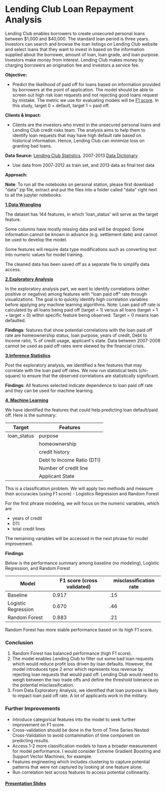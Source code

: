# Lending Club Loan Repayment Analysis


Lending Club enables borrowers to create unsecured personal loans between $1,000 and $40,000. The standard loan period is three years. Investors can search and browse the loan listings on Lending Club website and select loans that they want to invest in based on the information supplied about the borrower, amount of loan, loan grade, and loan purpose. Investors make money from interest. Lending Club makes money by charging borrowers an origination fee and investors a service fee.

**Objective:** 
- Predict the likelihood of paid off for loans based on information provided by borrowers at the point of application. The model should be able to screen out high risk loan requests and not rejecting good loans request by mistake. The metric we use for evaluating models will be [F1 score](https://en.wikipedia.org/wiki/F1_score). In this study, target 0 = default, target 1 = paid off.


**Clients & Impact:** 
- Clients are the investors who invest in the unsecured personal loans and Lending Club credit risks team. The analysis aims to help them to identify loan requests that may have high default rate based on historical information. Hence, Lending Club can minimize loss on granting bad loans.

**Data Source:** [Lending Club Statistics](https://www.lendingclub.com/info/download-data.action). 2007-2013 [Data Dictionary](https://github.com/sittingman/lending_repayment/blob/master/data_dict.ipynb)
- Use data from 2007-2012 as train set, and 2013 data as final test data

**Approach:**


**Note**: To run all the notebooks on personal station, please first download "data" zip file, extract and put the files into a folder called "data" right next to all the jupyter notebooks.

[**1.Data Wrangling**](https://github.com/sittingman/lending_repayment/blob/master/data_wrangling.ipynb)

The dataset has 144 features, in which 'loan_status' will serve as the target feature.

Some columns have mostly missing data and will be dropped. Some information cannot be known in advance (e.g. settlement date) and cannot be used to develop the model.

Some features will require data type modifications such as converting text into numeric values for model training.

The cleaned data has been saved off as a separate file to simplify data access.



[**2.Exploratory Analysis**](https://github.com/sittingman/lending_repayment/blob/master/data_exploratory.ipynb)

In the exploratory analysis part, we want to identify correlations (either positive or negative) among features with "loan paid off" rate through visualizations. The goal is to quickly identify high correlation variables before applying any machine learning algorithms. Note: Loan paid off rate is calculated by all loans being paid off (target = 1) versus all loans (target = 1 + target = 0) within specific feature being observed. Target = 0 means loan defaulted.

**Findings**: features that show potential correlations with the loan paid off rate are homeownership status, loan purpose, years of credit, Debt to Income ratio, % of credit usage, applicant's state. Data between 2007-2008 cannot be used as paid off rates were skewed by the financial crisis.

[**3.Inference Statistics**](https://github.com/sittingman/lending_repayment/blob/master/inference_stat.ipynb)

Post the exploratory analysis, we identified a few features that may correlate with the loan paid off rates. We now run statistical tests (chi-square) to ensure that the observed correlations are statistically significant.

**Findings**: All features selected indicate dependence to loan paid off rate and they can be used for machine learning.

[**4. Machine Learning**](https://github.com/sittingman/lending_repayment/blob/master/machine_learning.ipynb)

We have identified the features that could help predicting loan default/paid off.
Here is the summary:

| Target | Features |
| ------ | -------- |
|loan_status| purpose |
|           | homeownership|
|           | credit history |
|           | Debt to Income Ratio (DTI)|
|           | Number of credit line |
|           | Applicant State |


This is a classification problem. We will apply two methods and measure their accuracies (using F1 score) - Logistics Regression and Random Forest

For the first phrase modeling, we will focus on the numeric variables, which are 
- years of credit
- DTI
- total credit lines

The remaining variables will be accessed in the next phrase for model improvement.

**Findings**

Below is the performance summary among baseline (no modeling), Logistic Regression, and Random Forest

|Model | F1 score (cross validated)| misclassification rate |
|----- | -------|------|
|Baseline | 0.917| .15 |
|Logistic Regression | 0.670 | .46 |
|Random Forest | 0.883 | .21 |

Random Forest has more stable performance based on its high F1 score.

### Conclusion

1. Random Forest has balanced performance (high F1 score). 
2. The model enables Lending Club to filter out some bad loan requests which would reduce profit loss driven by loan defaults. However, the model introduces type 2 error which represents loss revenue by rejecting loan requests that would paid off. Lending Club would need to weigh between the two trade offs and define the threshold tolerance on the potential misclassification. 
2. From Data Exploratory Analysis, we identified that loan purpose is likely to impact loan paid off rate. A lot of applicants work in the military.

### Further Improvements

- Introduce categorical features into the model to seek further improvement on F1 score.
- Cross-validation should be done in the form of Time Series Nested Cross-Validation to avoid contamination of time component on predicting results.
- Access 1-2 more classification models to have a broader measurement for model performance. I would consider Extreme Gradient Boosting and Support Vector Machines, for example.
- Features engineering which includes clustering to capture potential patterns that were not captured by looking at one feature alone.
- Run correlation test across features to access potential collinearity.


#### [Presentation Slides](https://github.com/sittingman/lending_repayment/blob/master/Loan_repayment.pdf)
